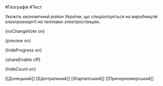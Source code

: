 #Географія #Тест

*Укажіть економічний район України, що спеціалізується на виробництві електроенергії на теплових електростанціях.*

{noChangeVote on}

{preview on}

{hideProgress on}

{shareEnable off}

{hideCount on}

[[Донецький]]
[[Центральний]]
[[Карпатський]]
[[Причорноморський]]
